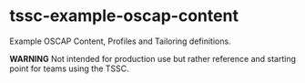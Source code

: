 # tssc-example-oscap-content
Example OSCAP Content, Profiles and Tailoring definitions.

**WARNING** Not intended for production use but rather reference and starting point for teams using the TSSC.
